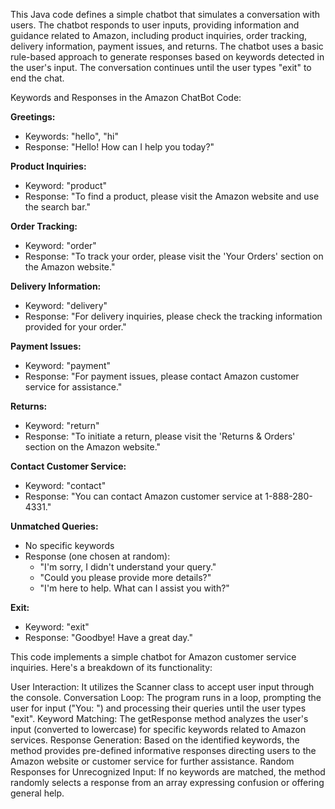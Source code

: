 This Java code defines a simple chatbot that simulates a conversation with users. The chatbot responds to user inputs, providing information and guidance related to Amazon, including product inquiries, order tracking, delivery information, payment issues, and returns. The chatbot uses a basic rule-based approach to generate responses based on keywords detected in the user's input. The conversation continues until the user types "exit" to end the chat.

Keywords and Responses in the Amazon ChatBot Code:

**Greetings:**

* Keywords: "hello", "hi"
* Response: "Hello! How can I help you today?" 

**Product Inquiries:**

* Keyword: "product"
* Response: "To find a product, please visit the Amazon website and use the search bar."

**Order Tracking:**

* Keyword: "order"
* Response: "To track your order, please visit the 'Your Orders' section on the Amazon website."

**Delivery Information:**

* Keyword: "delivery"
* Response: "For delivery inquiries, please check the tracking information provided for your order."

**Payment Issues:**

* Keyword: "payment"
* Response: "For payment issues, please contact Amazon customer service for assistance."

**Returns:**

* Keyword: "return"
* Response: "To initiate a return, please visit the 'Returns & Orders' section on the Amazon website."

**Contact Customer Service:**

* Keyword: "contact"
* Response: "You can contact Amazon customer service at 1-888-280-4331."

**Unmatched Queries:**

* No specific keywords
* Response (one chosen at random): 
    * "I'm sorry, I didn't understand your query."
    * "Could you please provide more details?"
    * "I'm here to help. What can I assist you with?"

**Exit:**

* Keyword: "exit"
* Response: "Goodbye! Have a great day."

This code implements a simple chatbot for Amazon customer service inquiries. Here's a breakdown of its functionality:

User Interaction: It utilizes the Scanner class to accept user input through the console.
Conversation Loop: The program runs in a loop, prompting the user for input ("You: ") and processing their queries until the user types "exit".
Keyword Matching: The getResponse method analyzes the user's input (converted to lowercase) for specific keywords related to Amazon services.
Response Generation: Based on the identified keywords, the method provides pre-defined informative responses directing users to the Amazon website or customer service for further assistance.
Random Responses for Unrecognized Input: If no keywords are matched, the method randomly selects a response from an array expressing confusion or offering general help.